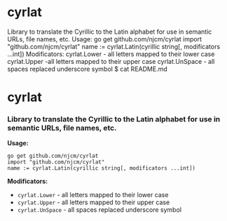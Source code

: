 # cyrlat
Library to translate the Cyrillic to the Latin alphabet for use in semantic URLs, file names, etc.
Usage:
go get github.com/njcm/cyrlat
import "github.com/njcm/cyrlat"
name := cyrlat.Latin(cyrillic string[, modificators ...int])
Modificators:
cyrlat.Lower - all letters mapped to their lower case
cyrlat.Upper -all letters mapped to their upper case
cyrlat.UnSpace - all spaces replaced underscore symbol
$ cat README.md                                                     
# cyrlat
### Library to translate the Cyrillic to the Latin alphabet for use in semantic URLs, file names, etc.
**Usage:**
```
go get github.com/njcm/cyrlat
import "github.com/njcm/cyrlat"
name := cyrlat.Latin(cyrillic string[, modificators ...int])
```
**Modificators:**
- `cyrlat.Lower` - all letters mapped to their lower case
- `cyrlat.Upper` - all letters mapped to their upper case
- `cyrlat.UnSpace` - all spaces replaced underscore symbol
